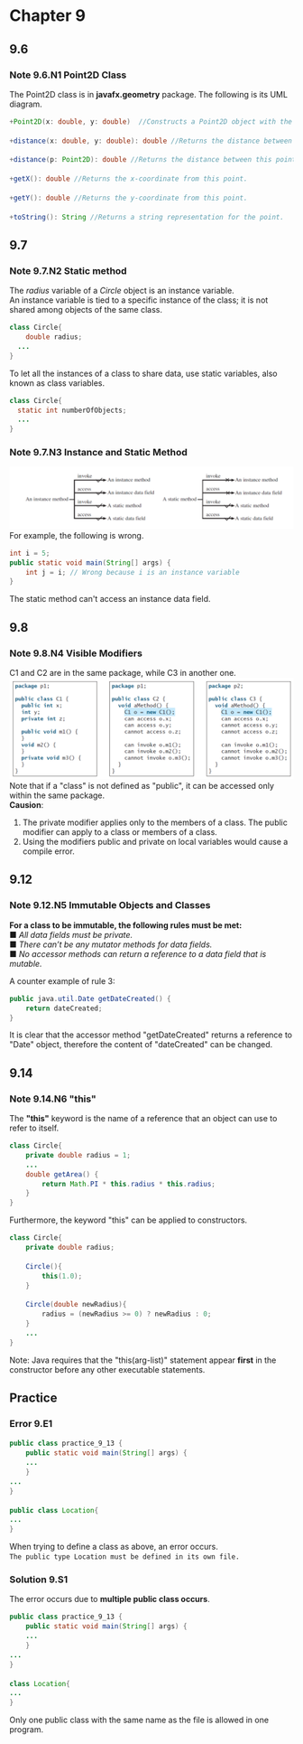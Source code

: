 # Chapter 9
## 9.6
### Note 9.6.N1 Point2D Class
The Point2D class is in **javafx.geometry** package. The following is its UML diagram.  
```java
+Point2D(x: double, y: double)  //Constructs a Point2D object with the specified x- and y-coordinates.

+distance(x: double, y: double): double //Returns the distance between this point and the specified point (x, y).

+distance(p: Point2D): double //Returns the distance between this point and the specified point p.

+getX(): double //Returns the x-coordinate from this point.

+getY(): double //Returns the y-coordinate from this point.

+toString(): String //Returns a string representation for the point.
```

## 9.7
### Note 9.7.N2 Static method
The *radius* variable of a *Circle* object is an instance variable.  
An instance variable is tied to a specific instance of the class; it is not shared among objects of the same class.  
```java
class Circle{
	double radius;
  ...
}
```
  
To let all the instances of a class to share data, use static variables, also known as class variables.  
```java
class Circle{
  static int numberOfObjects;
  ...
}
```
  
### Note 9.7.N3 Instance and Static Method
![](https://github.com/difficulttopickaname/i_guess_this_is_it/blob/java_beginner/Intro_to_Java_Programming_10th/Pictures/jl_c9_8_instance_static.png)
For example, the following is wrong.
```java
int i = 5;
public static void main(String[] args) {
	int j = i; // Wrong because i is an instance variable
}
```
The static method can't access an instance data field.


## 9.8
### Note 9.8.N4 Visible Modifiers  
C1 and C2 are in the same package, while C3 in another one.
![](https://github.com/difficulttopickaname/i_guess_this_is_it/blob/java_beginner/Intro_to_Java_Programming_10th/Pictures/jl_c9_8_visible_modifiers.png)
Note that if a "class" is not defined as "public", it can be accessed only within the same package.  
**Causion**:  
1. The private modifier applies only to the members of a class. The public modifier can apply to a class or members of a class.  
2. Using the modifiers public and private on local variables would cause a compile error.

## 9.12
### Note 9.12.N5 Immutable Objects and Classes
**For a class to be immutable, the following rules must be met:**  
■ *All data fields must be private.*  
■ *There can’t be any mutator methods for data fields.*  
■ *No accessor methods can return a reference to a data field that is mutable.*  
  
A counter example of rule 3:
```java
public java.util.Date getDateCreated() {
	return dateCreated;
}
```
It is clear that the accessor method "getDateCreated" returns a reference to "Date" object, therefore the content of "dateCreated" can be changed.  
  
  
## 9.14
### Note 9.14.N6 "this"
The **"this"** keyword is the name of a reference that an object can use to refer to itself.  
```java
class Circle{
	private double radius = 1;
	...
	double getArea() {
		return Math.PI * this.radius * this.radius;
	}
}
```
Furthermore, the keyword "this" can be applied to constructors.  
```java
class Circle{
	private double radius;
	
	Circle(){
		this(1.0);
	}
	
	Circle(double newRadius){
		radius = (newRadius >= 0) ? newRadius : 0;
	}
	...
}
```
Note: Java requires that the "this(arg-list)" statement appear **first** in the constructor before any other executable statements.  
  
  
## Practice
### Error 9.E1
```java
public class practice_9_13 {
	public static void main(String[] args) {
	...
	}
...
}

public class Location{
...
}
```
When trying to define a class as above, an error occurs.  
``
The public type Location must be defined in its own file.
``

### Solution 9.S1
The error occurs due to **multiple public class occurs**.  
```java
public class practice_9_13 {
	public static void main(String[] args) {
	...
	}
...
}

class Location{
...
}
```
Only one public class with the same name as the file is allowed in one program.
